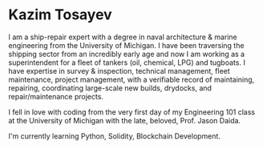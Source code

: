 # Kazim Tosayev
I am a ship-repair expert with a degree in naval architecture & marine engineering from the University of Michigan. I have been traversing the shipping sector from an incredibly early age and now I am working as a superintendent for a fleet of tankers (oil, chemical, LPG) and tugboats. I have expertise in survey & inspection, technical management, fleet maintenance, project management, with a verifiable record of maintaining, repairing, coordinating large-scale new builds, drydocks, and repair/maintenance projects.

I fell in love with coding from the very first day of my Engineering 101 class at the University of Michigan with the late, beloved, Prof. Jason Daida.

I'm currently learning Python, Solidity, Blockchain Development.
